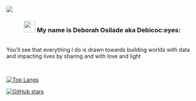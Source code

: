 ![](https://github.com/DeborahOsilade/DeborahOsilade/blob/main/Images/githb.png)

<h3 align="center"><img src="https://raw.githubusercontent.com/MartinHeinz/MartinHeinz/master/wave.gif" width="30px"> My name is Deborah Osilade aka Debicoc:eyes: </h3>


<br/> You'll see that everything I do is drawn towards building worlds with data and impacting lives by sharing and with love and light<br/>
                                                                

<br/>

[![Top Langs](https://github-readme-stats.vercel.app/api/top-langs/?username=DeborahOsilade&langs_count=8)](https://github.com/DeborahOsilade/github-readme-stats)

[![GitHub stars](https://img.shields.io/github/stars/DeborahOsilade/StrapDown.js.svg?style=social&label=Star&maxAge=2592000)](https://GitHub.com/DeborahOsilade/StrapDown.js/stargazers/)
